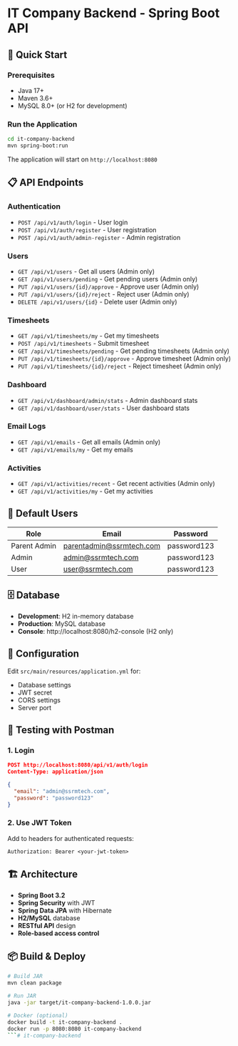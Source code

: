 # IT Company Backend - Spring Boot API

## 🚀 Quick Start

### Prerequisites
- Java 17+
- Maven 3.6+
- MySQL 8.0+ (or H2 for development)

### Run the Application
```bash
cd it-company-backend
mvn spring-boot:run
```

The application will start on `http://localhost:8080`

## 📋 API Endpoints

### Authentication
- `POST /api/v1/auth/login` - User login
- `POST /api/v1/auth/register` - User registration
- `POST /api/v1/auth/admin-register` - Admin registration

### Users
- `GET /api/v1/users` - Get all users (Admin only)
- `GET /api/v1/users/pending` - Get pending users (Admin only)
- `PUT /api/v1/users/{id}/approve` - Approve user (Admin only)
- `PUT /api/v1/users/{id}/reject` - Reject user (Admin only)
- `DELETE /api/v1/users/{id}` - Delete user (Admin only)

### Timesheets
- `GET /api/v1/timesheets/my` - Get my timesheets
- `POST /api/v1/timesheets` - Submit timesheet
- `GET /api/v1/timesheets/pending` - Get pending timesheets (Admin only)
- `PUT /api/v1/timesheets/{id}/approve` - Approve timesheet (Admin only)
- `PUT /api/v1/timesheets/{id}/reject` - Reject timesheet (Admin only)

### Dashboard
- `GET /api/v1/dashboard/admin/stats` - Admin dashboard stats
- `GET /api/v1/dashboard/user/stats` - User dashboard stats

### Email Logs
- `GET /api/v1/emails` - Get all emails (Admin only)
- `GET /api/v1/emails/my` - Get my emails

### Activities
- `GET /api/v1/activities/recent` - Get recent activities (Admin only)
- `GET /api/v1/activities/my` - Get my activities

## 🔐 Default Users

| Role | Email | Password |
|------|-------|----------|
| Parent Admin | parentadmin@ssrmtech.com | password123 |
| Admin | admin@ssrmtech.com | password123 |
| User | user@ssrmtech.com | password123 |

## 🗄️ Database

- **Development**: H2 in-memory database
- **Production**: MySQL database
- **Console**: http://localhost:8080/h2-console (H2 only)

## 🔧 Configuration

Edit `src/main/resources/application.yml` for:
- Database settings
- JWT secret
- CORS settings
- Server port

## 🧪 Testing with Postman

### 1. Login
```json
POST http://localhost:8080/api/v1/auth/login
Content-Type: application/json

{
  "email": "admin@ssrmtech.com",
  "password": "password123"
}
```

### 2. Use JWT Token
Add to headers for authenticated requests:
```
Authorization: Bearer <your-jwt-token>
```

## 🏗️ Architecture

- **Spring Boot 3.2**
- **Spring Security** with JWT
- **Spring Data JPA** with Hibernate
- **H2/MySQL** database
- **RESTful API** design
- **Role-based access control**

## 📦 Build & Deploy

```bash
# Build JAR
mvn clean package

# Run JAR
java -jar target/it-company-backend-1.0.0.jar

# Docker (optional)
docker build -t it-company-backend .
docker run -p 8080:8080 it-company-backend
```#   i t - c o m p a n y - b a c k e n d  
 